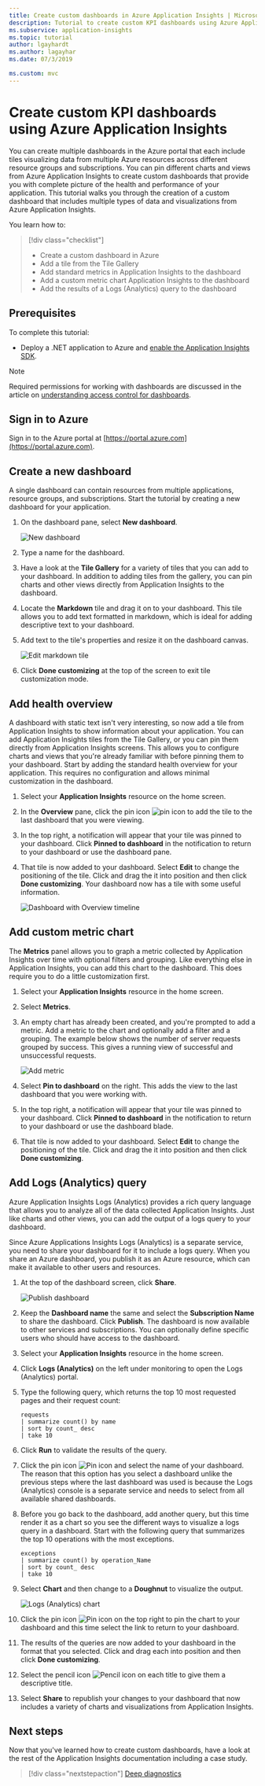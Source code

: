 ```yaml
---
title: Create custom dashboards in Azure Application Insights | Microsoft Docs
description: Tutorial to create custom KPI dashboards using Azure Application Insights.
ms.subservice: application-insights
ms.topic: tutorial
author: lgayhardt
ms.author: lagayhar
ms.date: 07/3/2019

ms.custom: mvc
---
```


# Create custom KPI dashboards using Azure Application Insights

You can create multiple dashboards in the Azure portal that each include tiles visualizing data from multiple Azure resources across different resource groups and subscriptions.  You can pin different charts and views from Azure Application Insights to create custom dashboards that provide you with complete picture of the health and performance of your application. This tutorial walks you through the creation of a custom dashboard that includes multiple types of data and visualizations from Azure Application Insights.

 You learn how to:

> [!div class="checklist"]
> * Create a custom dashboard in Azure
> * Add a tile from the Tile Gallery
> * Add standard metrics in Application Insights to the dashboard
> * Add a custom metric chart Application Insights to the dashboard
> * Add the results of a Logs (Analytics) query to the dashboard

## Prerequisites

To complete this tutorial:

- Deploy a .NET application to Azure and [enable the Application Insights SDK](../app/asp-net.md).

> [!NOTE]
> Required permissions for working with dashboards are discussed in the article on [understanding access control for dashboards](https://docs.microsoft.com/azure/azure-portal/azure-portal-dashboard-share-access#understanding-access-control-for-dashboards).

## Sign in to Azure
Sign in to the Azure portal at [https://portal.azure.com](https://portal.azure.com).

## Create a new dashboard
A single dashboard can contain resources from multiple applications, resource groups, and subscriptions.  Start the tutorial by creating a new dashboard for your application.  

1. On the dashboard pane, select **New dashboard**.

   ![New dashboard](media/tutorial-app-dashboards/1newdashboard.png)

1. Type a name for the dashboard.
1. Have a look at the **Tile Gallery** for a variety of tiles that you can add to your dashboard.  In addition to adding tiles from the gallery, you can pin charts and other views directly from Application Insights to the dashboard.
1. Locate the **Markdown** tile and drag it on to your dashboard.  This tile allows you to add text formatted in markdown, which is ideal for adding descriptive text to your dashboard.
1. Add text to the tile's properties and resize it on the dashboard canvas.
	
	![Edit markdown tile](media/tutorial-app-dashboards/2dashboard-text.png)

1. Click **Done customizing** at the top of the screen to exit tile customization mode.

## Add health overview
A dashboard with static text isn't very interesting, so now add a tile from Application Insights to show information about your application.  You can add Application Insights tiles from the Tile Gallery, or you can pin them directly from Application Insights screens.  This allows you to configure charts and views that you're already familiar with before pinning them to your dashboard.  Start by adding the standard health overview for your application.  This requires no configuration and allows minimal customization in the dashboard.


1. Select your **Application Insights** resource on the home screen.
2. In the **Overview** pane, click the pin icon ![pin icon](media/tutorial-app-dashboards/pushpin.png) to add the tile to the last dashboard that you were viewing.  
 
3. In the top right, a notification will appear that your tile was pinned to your dashboard. Click **Pinned to dashboard** in the notification to return to your dashboard or use the dashboard pane.
4. That tile is now added to your dashboard. Select **Edit** to change the positioning of the tile. Click and drag the it into position and then click **Done customizing**. Your dashboard now has a tile with some useful information.

	![Dashboard with Overview timeline](media/tutorial-app-dashboards/4dashboard-edit.png)

## Add custom metric chart
The **Metrics** panel allows you to graph a metric collected by Application Insights over time with optional filters and grouping.  Like everything else in Application Insights, you can add this chart to the dashboard.  This does require you to do a little customization first.

1. Select your **Application Insights** resource in the home screen.
1. Select **Metrics**.  
2. An empty chart has already been created, and you're prompted to add a metric.  Add a metric to the chart and optionally add a filter and a grouping.  The example below shows the number of server requests grouped by success.  This gives a running view of successful and unsuccessful requests.

	![Add metric](media/tutorial-app-dashboards/metrics.png)

4. Select **Pin to dashboard** on the right. This adds the view to the last dashboard that you were working with.

3.  In the top right, a notification will appear that your tile was pinned to your dashboard. Click **Pinned to dashboard** in the notification to return to your dashboard or use the dashboard blade.

4. That tile is now added to your dashboard. Select **Edit** to change the positioning of the tile. Click and drag the it into position and then click **Done customizing**.

## Add Logs (Analytics) query
Azure Application Insights Logs (Analytics) provides a rich query language that allows you to analyze all of the data collected Application Insights. Just like charts and other views, you can add the output of a logs query to your dashboard.

Since Azure Applications Insights Logs (Analytics) is a separate service, you need to share your dashboard for it to include a logs query. When you share an Azure dashboard, you publish it as an Azure resource, which can make it available to other users and resources.  

1. At the top of the dashboard screen, click **Share**.

	![Publish dashboard](media/tutorial-app-dashboards/8dashboard-share.png)

2. Keep the **Dashboard name** the same and select the **Subscription Name** to share the dashboard.  Click **Publish**.  The dashboard is now available to other services and subscriptions.  You can optionally define specific users who should have access to the dashboard.
1. Select your **Application Insights** resource in the home screen.
2. Click **Logs (Analytics)** on the left under monitoring to open the Logs (Analytics) portal.
3. Type the following query, which returns the top 10 most requested pages and their request count:

    ``` Kusto
	requests
	| summarize count() by name
	| sort by count_ desc
	| take 10
    ```

4. Click **Run** to validate the results of the query.
5. Click the pin icon ![Pin icon](media/tutorial-app-dashboards/pushpin.png) and select the name of your dashboard. The reason that this option has you select a dashboard unlike the previous steps where the last dashboard was used is because the Logs (Analytics) console is a separate service and needs to select from all available shared dashboards.

5. Before you go back to the dashboard, add another query, but this time render it as a chart so you see the different ways to visualize a logs query in a dashboard. Start with the following query that summarizes the top 10 operations with the most exceptions.

    ``` Kusto
	exceptions
	| summarize count() by operation_Name
	| sort by count_ desc
	| take 10
    ```

6. Select **Chart** and then change to a **Doughnut** to visualize the output.

	![Logs (Analytics) chart](media/tutorial-app-dashboards/11querychart.png)

6. Click the pin icon ![Pin icon](media/tutorial-app-dashboards/pushpin.png) on the top right to pin the chart to your dashboard and this time select the link to return to your dashboard.
4. The results of the queries are now added to your dashboard in the format that you selected.  Click and drag each into position and then click **Done customizing**.
5. Select the pencil icon ![Pencil icon](media/tutorial-app-dashboards/pencil.png) on each title to give them a descriptive title.

5. Select **Share** to republish your changes to your dashboard that now includes a variety of charts and visualizations from Application Insights.


## Next steps
Now that you've learned how to create custom dashboards, have a look at the rest of the Application Insights documentation including a case study.

> [!div class="nextstepaction"]
> [Deep diagnostics](../app/devops.md)

